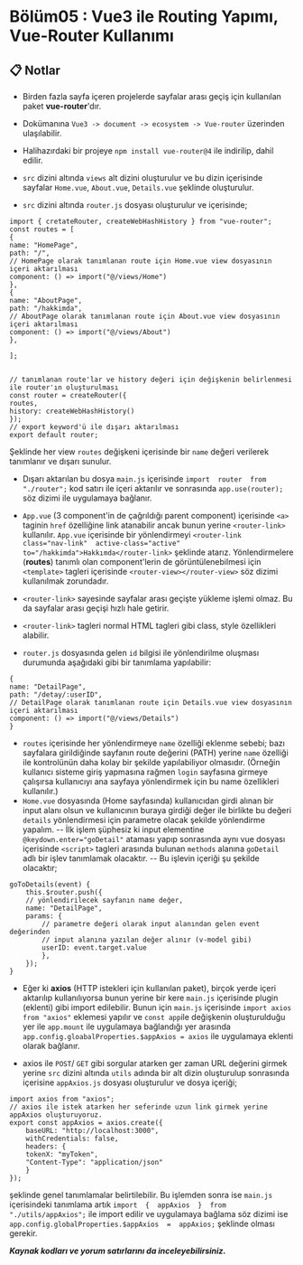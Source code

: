 ﻿# Bölüm05 : Vue3 ile Routing Yapımı, Vue-Router Kullanımı

## :clipboard: Notlar 
- Birden fazla sayfa içeren projelerde sayfalar arası geçiş için kullanılan paket **vue-router**'dır.

- Dokümanına `Vue3 -> document -> ecosystem -> Vue-router` üzerinden ulaşılabilir.

- Halihazırdaki bir projeye `npm install vue-router@4` ile indirilip, dahil edilir.

- `src` dizini altında `views` alt dizini oluşturulur ve bu dizin içerisinde sayfalar `Home.vue`, `About.vue`, `Details.vue` şeklinde oluşturulur.

- `src` dizini altında `router.js` dosyası oluşturulur ve içerisinde;
```
import { cretateRouter, createWebHashHistory } from "vue-router";
const routes = [
{
name: "HomePage",
path: "/",
// HomePage olarak tanımlanan route için Home.vue view dosyasının içeri aktarılması
component: () => import("@/views/Home")
},
{
name: "AboutPage",
path: "/hakkimda",
// AboutPage olarak tanımlanan route için About.vue view dosyasının içeri aktarılması
component: () => import("@/views/About")
},

];


// tanımlanan route'lar ve history değeri için değişkenin belirlenmesi ile router'ın oluşturulması
const router = createRouter({
routes,
history: createWebHashHistory()
});
// export keyword'ü ile dışarı aktarılması
export default router;
```

Şeklinde her view `routes` değişkeni içerisinde bir `name` değeri verilerek tanımlanır ve dışarı sunulur.

-  Dışarı aktarılan bu dosya `main.js` içerisinde `import  router  from  "./router";` kod satırı ile içeri aktarılır ve sonrasında `app.use(router);` söz dizimi ile uygulamaya bağlanır.

- `App.vue` (3 component'in de çağrıldığı parent component) içerisinde `<a>` taginin `href` özelliğine link atanabilir ancak bunun yerine `<router-link>` kullanılır. `App.vue` içerisinde bir yönlendirmeyi `<router-link  class="nav-link"  active-class="active"  to="/hakkimda">Hakkımda</router-link>` şeklinde atarız. Yönlendirmelere (**routes**) tanımlı olan component'lerin de görüntülenebilmesi için `<template>` tagleri içerisinde `<router-view></router-view>` söz dizimi kullanılmak zorundadır.

- `<router-link>` sayesinde sayfalar arası geçişte yükleme işlemi olmaz. Bu da sayfalar arası geçişi hızlı hale getirir.

- `<router-link>` tagleri normal HTML tagleri gibi class, style özellikleri alabilir.

- `router.js` dosyasında gelen `id` bilgisi ile yönlendirilme oluşması durumunda aşağıdaki gibi bir tanımlama yapılabilir:
```
{
name: "DetailPage",
path: "/detay/:userID",
// DetailPage olarak tanımlanan route için Details.vue view dosyasının içeri aktarılması
component: () => import("@/views/Details")
}
```

- `routes` içerisinde her yönlendirmeye `name` özelliği eklenme sebebi; bazı sayfalara girildiğinde sayfanın route değerini (PATH) yerine `name` özelliği ile kontrolünün daha kolay bir şekilde yapılabiliyor olmasıdır. (Örneğin kullanıcı sisteme giriş yapmasına rağmen `login` sayfasına girmeye çalışırsa kullanıcıyı ana sayfaya yönlendirmek için bu name özellikleri kullanılır.)
- `Home.vue` dosyasında (Home sayfasında) kullanıcıdan girdi alınan bir input alanı olsun ve kullanıcının buraya girdiği değer ile birlikte bu değeri `details` yönlendirmesi için parametre olacak şekilde yönlendirme yapalım.
-- İlk işlem şüphesiz ki input elementine `@keydown.enter="goDetail"` ataması yapıp sonrasında aynı vue dosyası içerisinde `<script>` tagleri arasında bulunan `methods` alanına `goDetail` adlı bir işlev tanımlamak olacaktır.
-- Bu işlevin içeriği şu şekilde olacaktır;
```
goToDetails(event) {
	this.$router.push({
	// yönlendirilecek sayfanın name değer,
	name: "DetailPage",
	params: {
		// parametre değeri olarak input alanından gelen event değerinden
		// input alanına yazılan değer alınır (v-model gibi)
		userID: event.target.value
		},
	});
}
```
- Eğer ki **axios** (HTTP istekleri için kullanılan paket), birçok yerde içeri aktarılıp kullanılıyorsa bunun yerine bir kere `main.js` içerisinde plugin (eklenti) gibi import edilebilir. Bunun için `main.js` içerisinde `import axios from "axios"` eklemesi yapılır ve `const app`ile değişkenin oluşturulduğu yer ile `app.mount` ile uygulamaya bağlandığı yer arasında `app.config.gloabalProperties.$appAxios = axios` ile uygulamaya eklenti olarak bağlanır.

- axios ile `POST`/ `GET` gibi sorgular atarken ger zaman URL değerini girmek yerine `src` dizini altında `utils` adında bir alt dizin oluşturulup sonrasında içerisine `appAxios.js` dosyası oluşturulur ve dosya içeriği;
```
import axios from "axios";
// axios ile istek atarken her seferinde uzun link girmek yerine appAxios oluşturuyoruz.
export const appAxios = axios.create({
	baseURL: "http://localhost:3000",
	withCredentials: false,
	headers: {
	tokenX: "myToken",
	"Content-Type": "application/json"
	}
});
```
şeklinde genel tanımlamalar belirtilebilir. Bu işlemden sonra ise `main.js` içerisindeki tanımlama artık `import  {  appAxios  }  from  "./utils/appAxios";` ile import edilir ve uygulamaya bağlama söz dizimi ise `app.config.globalProperties.$appAxios  =  appAxios;` şeklinde olması gerekir.

_**Kaynak kodları ve yorum satırlarını da inceleyebilirsiniz.**_
